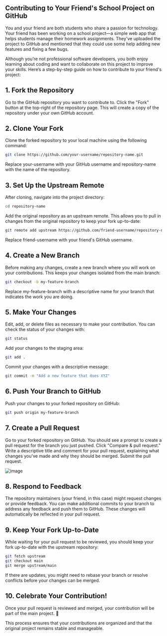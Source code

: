 ## Contributing to Your Friend's School Project on GitHub

You and your friend are both students who share a passion for technology. Your friend has been working on a school project—a simple web app that helps students manage their homework assignments. They’ve uploaded the project to GitHub and mentioned that they could use some help adding new features and fixing a few bugs.

Although you’re not professional software developers, you both enjoy learning about coding and want to collaborate on this project to improve your skills. Here’s a step-by-step guide on how to contribute to your friend's project:

## 1. Fork the Repository
Go to the GitHub repository you want to contribute to.
Click the "Fork" button at the top-right of the repository page. This will create a copy of the repository under your own GitHub account.

## 2. Clone Your Fork
Clone the forked repository to your local machine using the following command:

```bash
git clone https://github.com/your-username/repository-name.git
```
Replace your-username with your GitHub username and repository-name with the name of the repository.
## 3. Set Up the Upstream Remote

  After cloning, navigate into the project directory:

```bash
cd repository-name
```
Add the original repository as an upstream remote. This allows you to pull in changes from the original repository to keep your fork up-to-date:

```bash
git remote add upstream https://github.com/friend-username/repository-name.git
```

Replace friend-username with your friend's GitHub username.
## 4. Create a New Branch

Before making any changes, create a new branch where you will work on your contributions. This keeps your changes isolated from the main branch:

```bash
git checkout -b my-feature-branch
```

Replace my-feature-branch with a descriptive name for your branch that indicates the work you are doing.
## 5. Make Your Changes

  Edit, add, or delete files as necessary to make your contribution.
  You can check the status of your changes with:

```bash
git status
```
Add your changes to the staging area:

```bash
git add .
```
Commit your changes with a descriptive message:

```bash
git commit -m "Add a new feature that does XYZ"
```

## 6. Push Your Branch to GitHub

   Push your changes to your forked repository on GitHub:

```bash
git push origin my-feature-branch
```

## 7. Create a Pull Request

Go to your forked repository on GitHub.
You should see a prompt to create a pull request for the branch you just pushed.
Click "Compare & pull request."
Write a descriptive title and comment for your pull request, explaining what changes you've made and why they should be merged.
Submit the pull request.

![image](https://github.com/user-attachments/assets/631db84e-bf5a-4e1d-b63b-84ba8b55d416)

## 8. Respond to Feedback
The repository maintainers (your friend, in this case) might request changes or provide feedback.
You can make additional commits to your branch to address any feedback and push them to GitHub. These changes will automatically be reflected in your pull request.

## 9. Keep Your Fork Up-to-Date
While waiting for your pull request to be reviewed, you should keep your fork up-to-date with the upstream repository:

```bash
git fetch upstream
git checkout main
git merge upstream/main
```
If there are updates, you might need to rebase your branch or resolve conflicts before your changes can be merged.

## 10. Celebrate Your Contribution!

Once your pull request is reviewed and merged, your contribution will be part of the main project. 🎉

This process ensures that your contributions are organized and that the original project remains stable and manageable.
